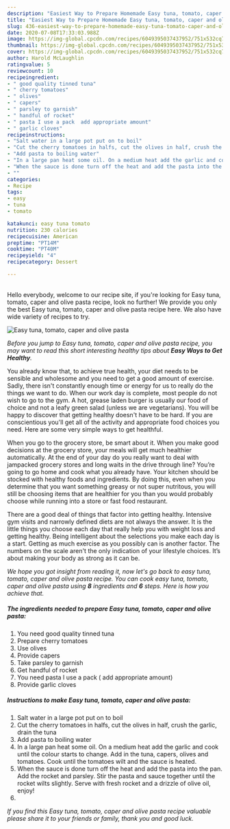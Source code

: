 ```yaml
---
description: "Easiest Way to Prepare Homemade Easy tuna, tomato, caper and olive pasta"
title: "Easiest Way to Prepare Homemade Easy tuna, tomato, caper and olive pasta"
slug: 436-easiest-way-to-prepare-homemade-easy-tuna-tomato-caper-and-olive-pasta
date: 2020-07-08T17:33:03.988Z
image: https://img-global.cpcdn.com/recipes/6049395037437952/751x532cq70/easy-tuna-tomato-caper-and-olive-pasta-recipe-main-photo.jpg
thumbnail: https://img-global.cpcdn.com/recipes/6049395037437952/751x532cq70/easy-tuna-tomato-caper-and-olive-pasta-recipe-main-photo.jpg
cover: https://img-global.cpcdn.com/recipes/6049395037437952/751x532cq70/easy-tuna-tomato-caper-and-olive-pasta-recipe-main-photo.jpg
author: Harold McLaughlin
ratingvalue: 5
reviewcount: 10
recipeingredient:
- " good quality tinned tuna"
- " cherry tomatoes"
- " olives"
- " capers"
- " parsley to garnish"
- " handful of rocket"
- " pasta I use a pack  add appropriate amount"
- " garlic cloves"
recipeinstructions:
- "Salt water in a large pot put on to boil"
- "Cut the cherry tomatoes in halfs, cut the olives in half, crush the garlic, drain the tuna"
- "Add pasta to boiling water"
- "In a large pan heat some oil. On a medium heat add the garlic and cook until the colour starts to change. Add in the tuna, capers, olives and tomatoes. Cook until the tomatoes wilt and the sauce is heated."
- "When the sauce is done turn off the heat and add the pasta into the pan.  Add the rocket and parsley. Stir the pasta and sauce together until the rocket wilts slightly. Serve with fresh rocket and a drizzle of olive oil, enjoy!"
- ""
categories:
- Recipe
tags:
- easy
- tuna
- tomato

katakunci: easy tuna tomato 
nutrition: 230 calories
recipecuisine: American
preptime: "PT14M"
cooktime: "PT40M"
recipeyield: "4"
recipecategory: Dessert

---
```

<br>
Hello everybody, welcome to our recipe site, if you're looking for Easy tuna, tomato, caper and olive pasta recipe, look no further! We provide you only the best Easy tuna, tomato, caper and olive pasta recipe here. We also have wide variety of recipes to try.
<br>


![Easy tuna, tomato, caper and olive pasta](https://img-global.cpcdn.com/recipes/6049395037437952/751x532cq70/easy-tuna-tomato-caper-and-olive-pasta-recipe-main-photo.jpg)

<i>Before you jump to Easy tuna, tomato, caper and olive pasta recipe, you may want to read this short interesting healthy tips about <strong>Easy Ways to Get Healthy</strong>.</i>

You already know that, to achieve true health, your diet needs to be sensible and wholesome and you need to get a good amount of exercise. Sadly, there isn't constantly enough time or energy for us to really do the things we want to do. When our work day is complete, most people do not wish to go to the gym. A hot, grease laden burger is usually our food of choice and not a leafy green salad (unless we are vegetarians). You will be happy to discover that getting healthy doesn't have to be hard. If you are conscientious you'll get all of the activity and appropriate food choices you need. Here are some very simple ways to get healthful.

When you go to the grocery store, be smart about it. When you make good decisions at the grocery store, your meals will get much healthier automatically. At the end of your day do you really want to deal with jampacked grocery stores and long waits in the drive through line? You’re going to go home and cook what you already have. Your kitchen should be stocked with healthy foods and ingredients. By doing this, even when you determine that you want something greasy or not super nutritous, you will still be choosing items that are healthier for you than you would probably choose while running into a store or fast food restaurant.

There are a good deal of things that factor into getting healthy. Intensive gym visits and narrowly defined diets are not always the answer. It is the little things you choose each day that really help you with weight loss and getting healthy. Being intelligent about the selections you make each day is a start. Getting as much exercise as you possibly can is another factor. The numbers on the scale aren't the only indication of your lifestyle choices. It’s about making your body as strong as it can be. 


<i>We hope you got insight from reading it, now let's go back to easy tuna, tomato, caper and olive pasta recipe. You can cook easy tuna, tomato, caper and olive pasta using <strong>8</strong> ingredients and <strong>6</strong> steps. Here is how you achieve that.
</i>

##### The ingredients needed to prepare Easy tuna, tomato, caper and olive pasta:

1. You need  good quality tinned tuna
1. Prepare  cherry tomatoes
1. Use  olives
1. Provide  capers
1. Take  parsley to garnish
1. Get  handful of rocket
1. You need  pasta I use a pack ( add appropriate amount)
1. Provide  garlic cloves


##### Instructions to make Easy tuna, tomato, caper and olive pasta:

1. Salt water in a large pot put on to boil
1. Cut the cherry tomatoes in halfs, cut the olives in half, crush the garlic, drain the tuna
1. Add pasta to boiling water
1. In a large pan heat some oil. On a medium heat add the garlic and cook until the colour starts to change. Add in the tuna, capers, olives and tomatoes. Cook until the tomatoes wilt and the sauce is heated.
1. When the sauce is done turn off the heat and add the pasta into the pan.  Add the rocket and parsley. Stir the pasta and sauce together until the rocket wilts slightly. Serve with fresh rocket and a drizzle of olive oil, enjoy!
1. 


<i>If you find this Easy tuna, tomato, caper and olive pasta recipe valuable please share it to your friends or family, thank you and good luck.</i>
